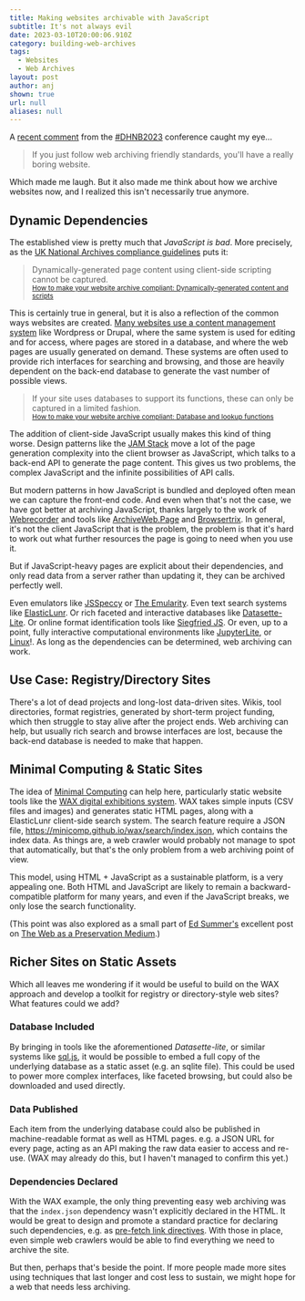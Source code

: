 ```yaml
---
title: Making websites archivable with JavaScript
subtitle: It's not always evil
date: 2023-03-10T20:00:06.910Z
category: building-web-archives
tags:
  - Websites
  - Web Archives
layout: post
author: anj
shown: true
url: null
aliases: null
---
```

A [recent comment](https://mstdn.social/@quinnanya/109982604342822356) from the [\#DHNB2023](https://mstdn.social/tags/DHNB2023) conference caught my eye...

> If you just follow web archiving friendly standards, you'll have a really boring website.

Which made me laugh. But it also made me think about how we archive websites now, and I realized this isn't necessarily true anymore.

<!--break-->

## Dynamic Dependencies

The established view is pretty much that *JavaScript is bad*. More precisely, as the [UK National Archives compliance guidelines](https://www.nationalarchives.gov.uk/webarchive/archive-a-website/how-to-make-your-website-compliant/#Link6) puts it:

> Dynamically-generated page content using client-side scripting cannot be captured.\
> <small>[How to make your website archive compliant: Dynamically-generated content and scripts](https://www.nationalarchives.gov.uk/webarchive/archive-a-website/how-to-make-your-website-compliant/#Link6)</small>

This is certainly true in general, but it is also a reflection of the common ways websites are created. [Many websites use a content management system](https://almanac.httparchive.org/en/2021/cms) like Wordpress or Drupal, where the same system is used for editing and for access, where pages are stored in a database, and where the web pages are usually generated on demand.  These systems are often used to provide rich interfaces for searching and browsing, and those are heavily dependent on the back-end database to generate the vast number of possible views. 

> If your site uses databases to support its functions, these can only be captured in a limited fashion.\
> <small>[How to make your website archive compliant: Database and lookup functions](https://www.nationalarchives.gov.uk/webarchive/archive-a-website/how-to-make-your-website-compliant/#Link9)</small>

The addition of client-side JavaScript usually makes this kind of thing worse. Design patterns like the [JAM Stack](https://almanac.httparchive.org/en/2021/cms) move a lot of the page generation complexity into the client browser as JavaScript, which talks to a back-end API to generate the page content. This gives us two problems, the complex JavaScript and the infinite possibilities of API calls.

But modern patterns in how JavaScript is bundled and deployed often mean we can capture the front-end code. And even when that's not the case, we have got better at archiving JavaScript, thanks largely to the work of [Webrecorder](https://webrecorder.net/) and tools like [ArchiveWeb.Page](https://archiveweb.page/) and [Browsertrix](https://github.com/webrecorder/browsertrix-crawler#readme). In general, it's not the client JavaScript that is the problem, the problem is that it's hard to work out what further resources the page is going to need when you use it.

But if JavaScript-heavy pages are explicit about their dependencies, and only read data from a server rather than updating it, they can be archived perfectly well.

Even emulators like [JSSpeccy](https://jsspeccy.zxdemo.org/) or [The Emularity](https://wiki.archiveteam.org/index.php/Emularity). Even text search systems like [ElasticLunr](http://elasticlunr.com/). Or rich faceted and interactive databases like [Datasette-Lite](https://github.com/simonw/datasette-lite#readme). Or online format identification tools like [Siegfried JS](https://siegfried-js.glitch.me/). Or even, up to a point, fully interactive computational environments like [JupyterLite](https://jupyterlite.readthedocs.io/en/latest/), or [Linux](https://bellard.org/jslinux/)!. As long as the dependencies can be determined, web archiving can work.

## Use Case: Registry/Directory Sites

There's a lot of dead projects and long-lost data-driven sites. Wikis, tool directories, format registries, generated by short-term project funding, which then struggle to stay alive after the project ends. Web archiving can help, but usually rich search and browse interfaces are lost, because the back-end database is needed to make that happen.

## Minimal Computing & Static Sites

The idea of [Minimal Computing](https://go-dh.github.io/mincomp/about/) can help here, particularly static website tools like the [WAX digital exhibitions system](https://minicomp.github.io/wax/). WAX takes simple inputs (CSV files and images) and generates static HTML pages, along with a ElasticLunr client-side search system. The search feature require a JSON file, <https://minicomp.github.io/wax/search/index.json>, which contains the index data. As things are, a web crawler would probably not manage to spot that automatically, but that's the only problem from a web archiving point of view.

This model, using HTML + JavaScript as a sustainable platform, is a very appealing one.  Both HTML and JavaScript are likely to remain a backward-compatible platform for many years, and even if the JavaScript breaks, we only lose the search functionality. 

(This point was also explored as a small part of [Ed Summer's](https://inkdroid.org/about/) excellent post on [The Web as a Preservation Medium](https://inkdroid.org/2013/11/26/the-web-as-a-preservation-medium/).)

## Richer Sites on Static Assets

Which all leaves me wondering if it would be useful to build on the WAX approach and develop a toolkit for registry or directory-style web sites? What features could we add?

### Database Included

By bringing in tools like the aforementioned _Datasette-lite_, or similar systems like [sql.js](https://sql.js.org/), it would be possible to embed a full copy of the underlying database as a static asset (e.g. an sqlite file).  This could be used to power more complex interfaces, like faceted browsing, but could also be downloaded and used directly.

### Data Published

Each item from the underlying database could also be published in machine-readable format as well as HTML pages. e.g. a JSON URL for every page, acting as an API making the raw data easier to access and re-use. (WAX may already do this, but I haven't managed to confirm this yet.)

### Dependencies Declared

With the WAX example, the only thing preventing easy web archiving was that the `index.json` dependency wasn't explicitly declared in the HTML.  It would be great to design and promote a standard practice for declaring such dependencies, e.g. as 
[pre-fetch link directives](https://developer.mozilla.org/en-US/docs/Web/HTTP/Link_prefetching_FAQ). With those in place, even simple web crawlers would be able to find everything we need to archive the site.

But then, perhaps that's beside the point. If more people made more sites using techniques that last longer and cost less to sustain, we might hope for a web that needs less archiving.

